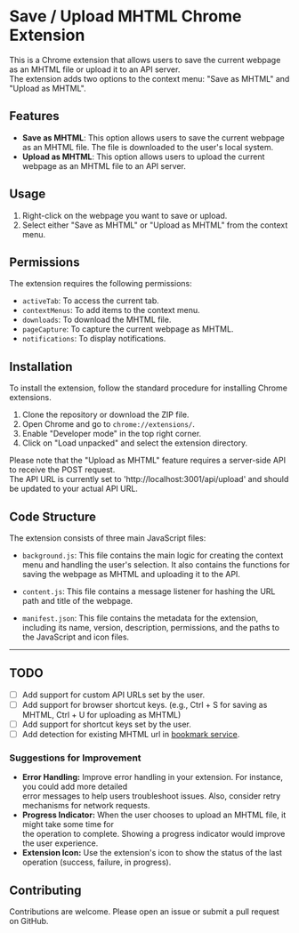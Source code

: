 # Save / Upload MHTML Chrome Extension

This is a Chrome extension that allows users to save the current webpage as an MHTML file or upload it to an API server. <br/>
The extension adds two options to the context menu: "Save as MHTML" and "Upload as MHTML".

## Features

- **Save as MHTML**: This option allows users to save the current webpage as an MHTML file. The file is downloaded to the user's local system.
- **Upload as MHTML**: This option allows users to upload the current webpage as an MHTML file to an API server.

## Usage

1. Right-click on the webpage you want to save or upload.
2. Select either "Save as MHTML" or "Upload as MHTML" from the context menu.

## Permissions

The extension requires the following permissions:

- `activeTab`: To access the current tab.
- `contextMenus`: To add items to the context menu.
- `downloads`: To download the MHTML file.
- `pageCapture`: To capture the current webpage as MHTML.
- `notifications`: To display notifications.

## Installation
To install the extension, follow the standard procedure for installing Chrome extensions.

1. Clone the repository or download the ZIP file.
2. Open Chrome and go to `chrome://extensions/`.
3. Enable "Developer mode" in the top right corner.
4. Click on "Load unpacked" and select the extension directory.


Please note that the "Upload as MHTML" feature requires a server-side API to receive the POST request. <br/>
The API URL is currently set to 'http://localhost:3001/api/upload' and should be updated to your actual API URL.

## Code Structure

The extension consists of three main JavaScript files:

- `background.js`: This file contains the main logic for creating the context menu and handling the user's selection. It also contains the functions for saving the webpage as MHTML and uploading it to the API.

- `content.js`: This file contains a message listener for hashing the URL path and title of the webpage.

- `manifest.json`: This file contains the metadata for the extension, including its name, version, description, permissions, and the paths to the JavaScript and icon files.

---

## TODO

- [ ] Add support for custom API URLs set by the user.
- [ ] Add support for browser shortcut keys. (e.g., Ctrl + S for saving as MHTML, Ctrl + U for uploading as MHTML)
- [ ] Add support for shortcut keys set by the user.
- [ ] Add detection for existing MHTML url in [bookmark service](https://github.com/xemoe/bookmark_service).

### Suggestions for Improvement

- **Error Handling:** Improve error handling in your extension. For instance, you could add more detailed <br/>
  error messages to help users troubleshoot issues. Also, consider retry mechanisms for network requests.
- **Progress Indicator:** When the user chooses to upload an MHTML file, it might take some time for <br/>
  the operation to complete. Showing a progress indicator would improve the user experience.
- **Extension Icon:** Use the extension's icon to show the status of the last operation (success, failure, in progress).


## Contributing

Contributions are welcome. Please open an issue or submit a pull request on GitHub.